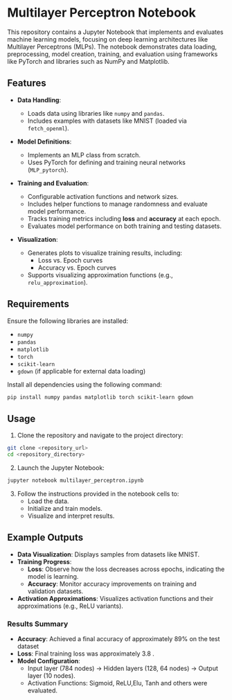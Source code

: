 # Multilayer Perceptron Notebook

This repository contains a Jupyter Notebook that implements and evaluates machine learning models, focusing on deep learning architectures like Multilayer Perceptrons (MLPs). The notebook demonstrates data loading, preprocessing, model creation, training, and evaluation using frameworks like PyTorch and libraries such as NumPy and Matplotlib.

## Features

- **Data Handling**: 
  - Loads data using libraries like `numpy` and `pandas`.
  - Includes examples with datasets like MNIST (loaded via `fetch_openml`).

- **Model Definitions**:
  - Implements an MLP class from scratch.
  - Uses PyTorch for defining and training neural networks (`MLP_pytorch`).
  
- **Training and Evaluation**:
  - Configurable activation functions and network sizes.
  - Includes helper functions to manage randomness and evaluate model performance.
  - Tracks training metrics including **loss** and **accuracy** at each epoch.
  - Evaluates model performance on both training and testing datasets.

- **Visualization**:
  - Generates plots to visualize training results, including:
    - Loss vs. Epoch curves
    - Accuracy vs. Epoch curves
  - Supports visualizing approximation functions (e.g., `relu_approximation`).

## Requirements

Ensure the following libraries are installed:

- `numpy`
- `pandas`
- `matplotlib`
- `torch`
- `scikit-learn`
- `gdown` (if applicable for external data loading)

Install all dependencies using the following command:

```bash
pip install numpy pandas matplotlib torch scikit-learn gdown
```

## Usage

1. Clone the repository and navigate to the project directory:

```bash
git clone <repository_url>
cd <repository_directory>
```

2. Launch the Jupyter Notebook:

```bash
jupyter notebook multilayer_perceptron.ipynb
```

3. Follow the instructions provided in the notebook cells to:
   - Load the data.
   - Initialize and train models.
   - Visualize and interpret results.

## Example Outputs

- **Data Visualization**: Displays samples from datasets like MNIST.
- **Training Progress**: 
  - **Loss**: Observe how the loss decreases across epochs, indicating the model is learning.
  - **Accuracy**: Monitor accuracy improvements on training and validation datasets.
- **Activation Approximations**: Visualizes activation functions and their approximations (e.g., ReLU variants).

### Results Summary

- **Accuracy**: Achieved a final accuracy of approximately 89% on the test dataset 
- **Loss**: Final training loss was approximately 3.8 .
- **Model Configuration**:
  -  Input layer (784 nodes) → Hidden layers (128, 64 nodes) → Output layer (10 nodes).
  - Activation Functions: Sigmoid, ReLU,Elu, Tanh and others were evaluated.

